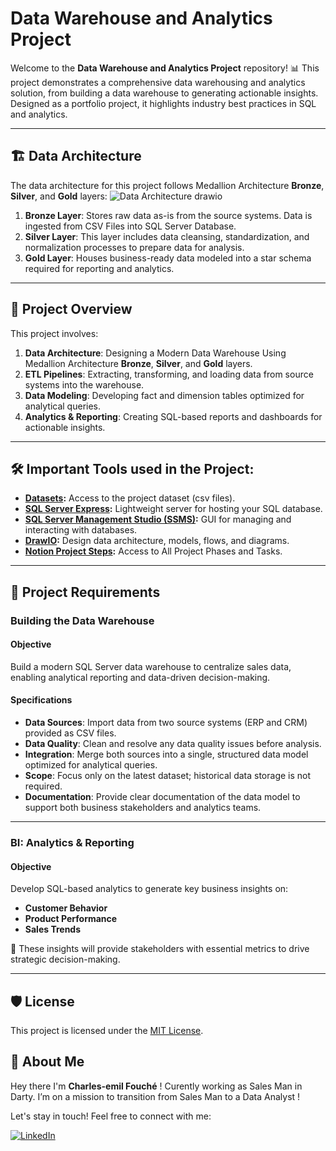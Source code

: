 
# Data Warehouse and Analytics Project

Welcome to the **Data Warehouse and Analytics Project** repository! 📊
This project demonstrates a comprehensive data warehousing and analytics solution, from building a data warehouse to generating actionable insights. Designed as a portfolio project, it highlights industry best practices in SQL and analytics.

---
## 🏗️ Data Architecture

The data architecture for this project follows Medallion Architecture **Bronze**, **Silver**, and **Gold** layers:
![Data Architecture drawio](https://github.com/user-attachments/assets/18bcd163-278c-4c14-b408-1b44adf29a2e)

1. **Bronze Layer**: Stores raw data as-is from the source systems. Data is ingested from CSV Files into SQL Server Database.
2. **Silver Layer**: This layer includes data cleansing, standardization, and normalization processes to prepare data for analysis.
3. **Gold Layer**: Houses business-ready data modeled into a star schema required for reporting and analytics.

---
## 📖 Project Overview

This project involves:

1. **Data Architecture**: Designing a Modern Data Warehouse Using Medallion Architecture **Bronze**, **Silver**, and **Gold** layers.
2. **ETL Pipelines**: Extracting, transforming, and loading data from source systems into the warehouse.
3. **Data Modeling**: Developing fact and dimension tables optimized for analytical queries.
4. **Analytics & Reporting**: Creating SQL-based reports and dashboards for actionable insights.

---

## 🛠️ Important Tools used in the Project:
- **[Datasets](datasets/):** Access to the project dataset (csv files). 
- **[SQL Server Express](https://www.microsoft.com/en-us/sql-server/sql-server-downloads):** Lightweight server for hosting your SQL database. 
- **[SQL Server Management Studio (SSMS)](https://learn.microsoft.com/en-us/sql/ssms/download-sql-server-management-studio-ssms?view=sql-server-ver16):** GUI for managing and interacting with databases.
- **[DrawIO](https://www.drawio.com/):** Design data architecture, models, flows, and diagrams.
- **[Notion Project Steps](https://www.notion.so/Data-Warehouse-Project-18f19c934bb4800da2f7cf781db308fe?pvs=4):** Access to All Project Phases and Tasks.


---

## 🚀 Project Requirements

### Building the Data Warehouse 

#### Objective
Build a modern SQL Server data warehouse to centralize sales data, enabling analytical reporting and data-driven decision-making.

#### Specifications
- **Data Sources**: Import data from two source systems (ERP and CRM) provided as CSV files.
- **Data Quality**: Clean and resolve any data quality issues before analysis.
- **Integration**: Merge both sources into a single, structured data model optimized for analytical queries.
- **Scope**: Focus only on the latest dataset; historical data storage is not required.
- **Documentation**: Provide clear documentation of the data model to support both business stakeholders and analytics teams.
---

### BI: Analytics & Reporting 

#### Objective
Develop SQL-based analytics to generate key business insights on:
- **Customer Behavior**
- **Product Performance**
- **Sales Trends**

🎯 These insights will provide stakeholders with essential metrics to drive strategic decision-making.

---


## 🛡️ License

This project is licensed under the [MIT License](LICENSE).

## 🌟 About Me

Hey there I'm **Charles-emil Fouché** ! Curently working as Sales Man in Darty. I’m on a mission to transition  from Sales Man to a Data Analyst !

Let's stay in touch! Feel free to connect with me:

[![LinkedIn](https://img.shields.io/badge/LinkedIn-0077B5?style=for-the-badge&logo=linkedin&logoColor=white)](https://www.linkedin.com/in/charles-emil-fouche/)

